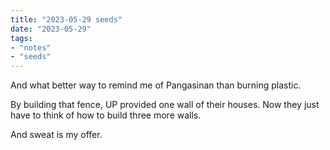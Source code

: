 ```yaml
---
title: "2023-05-29 seeds"
date: "2023-05-29"
tags:
- "notes"
- "seeds"
---
```


And what better way to remind me of Pangasinan than burning plastic.

By building that fence, UP provided one wall of their houses. Now they just have to think of how to build three more walls.

And sweat is my offer.